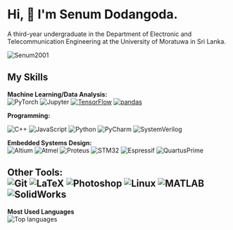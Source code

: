 
# Hi, 👋 I'm Senum Dodangoda.
A third-year undergraduate in the Department of Electronic and Telecommunication Engineering at the University of Moratuwa in Sri Lanka.

<p align="left"> <img src="https://komarev.com/ghpvc/?username=Senum2001&label=Profile%20views&color=0e75b6&style=flat" alt="Senum2001" /> </p>

## My Skills

**Machine Learning/Data Analysis:**  
![PyTorch](https://img.shields.io/badge/PyTorch-EE4C2C?style=flat&logo=PyTorch&logoColor=white)
![Jupyter](https://img.shields.io/badge/Jupyter-F37626?style=flat&logo=Jupyter&logoColor=white)
[![TensorFlow](https://img.shields.io/badge/TensorFlow-v2.5.0-blue.svg)](https://www.tensorflow.org/)
[![pandas](https://img.shields.io/badge/pandas-v1.3.0-blue.svg)](https://pandas.pydata.org/)

**Programming:** 
 
![C++](https://img.shields.io/badge/C%2B%2B-00599C?style=flat&logo=c%2B%2B&logoColor=white)
![JavaScript](https://shields.io/badge/JavaScript-F7DF1E?logo=JavaScript&logoColor=000&style=flat-square)
![Python](https://img.shields.io/badge/Python-3776AB?style=flat&logo=python&logoColor=white)
![PyCharm](https://img.shields.io/badge/PyCharm-000000?style=flat&logo=PyCharm&logoColor=white)
![SystemVerilog](https://img.shields.io/badge/SystemVerilog-7952B3?style=flat&logo=Verilog&logoColor=white)

**Embedded Systems Design:**  
![Altium](https://img.shields.io/badge/Altium-0C7C59?style=flat&logo=Altium%20Designer&logoColor=white)
![Atmel](https://img.shields.io/badge/Atmel-0074B5?style=flat&logo=Atmel&logoColor=white)
![Proteus](https://img.shields.io/badge/Proteus-007ACC?style=flat&logo=Proteus&logoColor=white)
![STM32](https://img.shields.io/badge/STM32-03234B?style=flat&logo=STMicroelectronics&logoColor=white)
![Espressif](https://img.shields.io/badge/Espressif-FF0000?style=flat&logo=Espressif&logoColor=white)
![QuartusPrime](https://img.shields.io/badge/Quartus%20Prime-007ACC?style=flat&logo=Altera&logoColor=white)

**Other Tools:**  
![Git](https://img.shields.io/badge/Git-F05032?style=flat&logo=git&logoColor=white)
![LaTeX](https://img.shields.io/badge/LaTeX-008080?style=flat&logo=LaTeX&logoColor=white)
![Photoshop](https://img.shields.io/badge/Photoshop-31A8FF?style=flat&logo=adobe%20photoshop&logoColor=white)
![Linux](https://img.shields.io/badge/Linux-FCC624?style=flat&logo=linux&logoColor=white)
![MATLAB](https://img.shields.io/badge/MATLAB-0076A8?style=flat&logo=MathWorks&logoColor=white)
![SolidWorks](https://img.shields.io/badge/SolidWorks-FF0000?style=flat&logo=SolidWorks&logoColor=white)
---


**Most Used Languages**  
![Top languages](https://github-readme-stats.vercel.app/api/top-langs/?username=Senum2001)